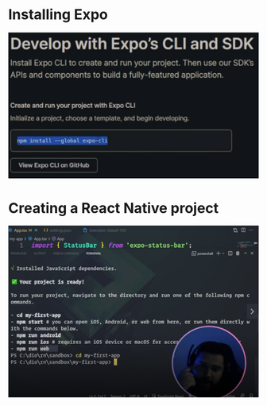 # Installing Expo

![installing expo](images/installing-expo.png)

# Creating a React Native project

![creting a React Native project](images/creating-a-react-native-project.png)